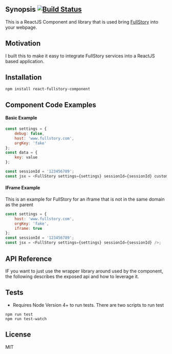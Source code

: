 ## Synopsis [![Build Status](https://travis-ci.org/stikmanw/react-fullstory-component.svg?branch=master)](https://travis-ci.org/stikmanw/react-fullstory-component)

This is a ReactJS Component and library that is used bring [FullStory](https://fullstory.com/) into your webpage.

## Motivation

I built this to make it easy to integrate FullStory services into a ReactJS based application.

## Installation
```
npm install react-fullstory-component
```

## Component Code Examples
#### Basic Example
```javascript
const settings = {
    debug: false,
    host: 'www.fullstory.com',
    orgKey: 'fake'
};
const data = {
    key: value
};

const sessionId = '123456789';
const jsx = <FullStory settings={settings} sessionId={sessionId} custom={data} />;
```

#### IFrame Example
This is an example for FullStory for an iframe that is not in the same domain as the parent
```javascript
const settings = {
    host: 'www.fullstory.com',
    orgKey: 'fake',
    iframe: true
};
const sessionId = '123456789';
const jsx = <FullStory settings={settings} sessionId={sessionId} />;
```

## API Reference
IF you want to just use the wrapper library around used by the component, the following describes the exposed api and how to leverage it.

## Tests
* Requires Node Version 4+ to run tests. 
There are two scripts to run test
```
npm run test
npm run test-watch
```

## License
MIT
